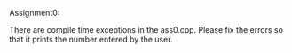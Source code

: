 Assignment0:

There are compile time exceptions in the ass0.cpp. Please fix the errors so that it prints the number entered by the user.